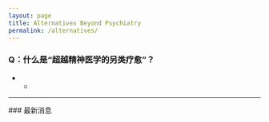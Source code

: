 ```yaml
---
layout: page
title: Alternatives Beyond Psychiatry
permalink: /alternatives/
---
```

### Q：什么是“超越精神医学的另类疗愈”？
* -  

<hr>
### 最新消息
